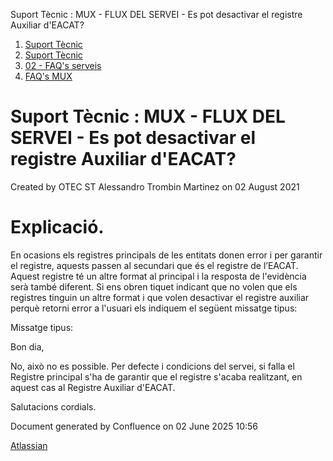 Suport Tècnic : MUX - FLUX DEL SERVEI - Es pot desactivar el registre Auxiliar d'EACAT?  

1.  [Suport Tècnic](index.md)
2.  [Suport Tècnic](13893782.md)
3.  [02 - FAQ's serveis](26313393.md)
4.  [FAQ's MUX](28705591.md)

Suport Tècnic : MUX - FLUX DEL SERVEI - Es pot desactivar el registre Auxiliar d'EACAT?
=======================================================================================

Created by OTEC ST Alessandro Trombin Martinez on 02 August 2021

Explicació.
===========

En ocasions els registres principals de les entitats donen error i per garantir el registre, aquests passen al secundari que és el registre de l’EACAT. Aquest registre té un altre format al principal i la resposta de l'evidència serà també diferent. Si ens obren tiquet indicant que no volen que els registres tinguin un altre format i que volen desactivar el registre auxiliar perquè retorni error a l'usuari els indiquem el següent missatge tipus:

Missatge tipus:

Bon dia,

No, això no es possible. Per defecte i condicions del servei, si falla el Registre principal s'ha de garantir que el registre s'acaba realitzant, en aquest cas al Registre Auxiliar d'EACAT.

Salutacions cordials.

  

Document generated by Confluence on 02 June 2025 10:56

[Atlassian](http://www.atlassian.com/)